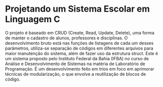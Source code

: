 # Projetando um Sistema Escolar em Linguagem C

O projeto é baseado em CRUD (Create, Read, Update, Delete), uma forma de manter o cadastro de alunos, professores e disciplinas. O desenvolvimento bruto está nas funções de listagens de cada um desses parâmetros, utiliza-se separação de códigos em diferentes arquivos para maior manutenção do sistema, além de fazer uso da estrutura struct.
Este é um sistema proposto pelo Instituto Federal da Bahia (IFBA) no curso de Análise e Desenvolvimento de Sistemas na matéria de Laboratório de Programação. É um desenvolvimento feito em trios em foco em aprimorar técnicas de modularização, o que envolve a reutilização de blocos de código.



